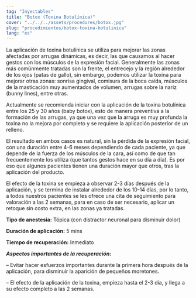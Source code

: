 ```yaml
---
tag: "Inyectables"
title: "Botox (Toxina Botulínica)"
cover: "../../../assets/procedures/botox.jpg"
slug: "procedimientos/botox-toxina-botulinica"
lang: "es"
---
```


La aplicación de toxina botulínica se utiliza para mejorar las zonas afectadas por arrugas dinámicas, es decir, las que causamos al hacer gestos con los músculos de la expresión facial. Generalmente las zonas más comúnmente tratadas son la frente, el entrecejo y la región alrededor de los ojos (patas de gallo), sin embargo, podemos utilizar la toxina para mejorar otras zonas: sonrisa gingival, comisura de la boca caída, músculos de la masticación muy aumentados de volumen, arrugas sobre la nariz (bunny lines), entre otras.

Actualmente se recomienda iniciar con la aplicación de la toxina botulínica entre los 25 y 30 años (baby botox), esto de manera preventiva a la formación de las arrugas, ya que una vez que la arruga es muy profunda la toxina no la mejora por completo y se requiere la aplicación posterior de un relleno.

El resultado en ambos casos es natural, sin la pérdida de la expresión facial, con una duración entre 4-6 meses dependiendo de cada paciente, ya que depende de la fuerza de los músculos de la cara, así como de que tan frecuentemente los utiliza (que tantos gestos hace en su día a día). Es por eso que algunos pacientes tienen una duración mayor que otros, tras la aplicación del producto.

El efecto de la toxina se empieza a observar 2-3 días después de la aplicación, y se termina de instalar alrededor de los 10-14 días, por lo tanto, a todos nuestros pacientes se les ofrece una cita de seguimiento para valoración a las 2 semanas, para en caso de ser necesario, aplicar un retoque sin costo extra, en las zonas ya tratadas.

**Tipo de anestesia:** Tópica (con distractor neuronal para disminuir dolor)

**Duración de aplicación:** 5 mins

**Tiempo de recuperación:** Inmediato

**_Aspectos importantes de la recuperación:_**

– Evitar hacer esfuerzos importantes durante la primera hora después de la aplicación, para disminuir la aparición de pequeños moretones.

– El efecto de la aplicación de la toxina, empieza hasta el 2-3 día, y llega a su efecto completo a las 2 semanas.
